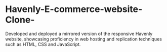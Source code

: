 # Havenly-E-commerce-website-Clone-
Developed and deployed a mirrored version of the responsive Havenly website, showcasing  proficiency in web hosting and replication techniques such as HTML, CSS and  JavaScript.
